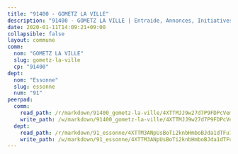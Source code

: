 ```yaml
---
title: "91400 - GOMETZ LA VILLE"
description: "91400 - GOMETZ LA VILLE | Entraide, Annonces, Initiatives"
date: 2020-01-11T14:09:21+09:00
collapsible: false
layout: commune
comm:
  nom: "GOMETZ LA VILLE"
  slug: gometz-la-ville
  cp: "91400"
dept:
  nom: "Essonne"
  slug: essonne
  num: "91"
peerpad:
  comm:
    read_path: /r/markdown/91400_gometz-la-ville/4XTTMJJ9w27d7P9FDPcVem3nTmMQADNaWxUw9W6Amgyez9jTV
    write_path: /w/markdown/91400_gometz-la-ville/4XTTMJJ9w27d7P9FDPcVem3nTmMQADNaWxUw9W6Amgyez9jTV-K3TgTuJQ6LaYbE5nPvg84jzmpddqF84ez338Z87KoJCLdTUtKWeThEAz2CqKcY9MYQwMKcSViyRje1DbziMCitW7AhAjVwYNaJHQiumNcRTKrLyqxqzcRXH8T44BKhKM4pvnjoYT
  dept:
    read_path: /r/markdown/91_essonne/4XTTM3ANpUsBoTi2knbHmboBJda1dTFu7ky8ZK9dB2RyMMfWF
    write_path: /w/markdown/91_essonne/4XTTM3ANpUsBoTi2knbHmboBJda1dTFu7ky8ZK9dB2RyMMfWF-K3TgUyWqeJSocSvH4aaj1ao8GVHVL7XNdUYQ4QUUeH9BAdnr24zoBJ2C3FCPvjfnNG6dyrzadtyfizxGKpMjZFU9wDjSpA4g6VtDcxL8iEmbLsyV9TFoF7XzgcRopbNZHgpYvcW3
---
```


